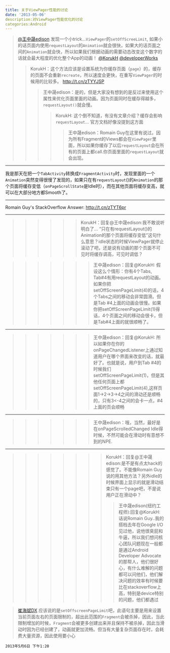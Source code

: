 ```yaml
---
title: 关于ViewPager性能的讨论
date: '2013-05-06'
description:对ViewPager性能优化的讨论
categories:Android
---
```


> [@王中晟edison][] 
> 发现一个小trick...`ViewPager`的`setOffScreeLimit`, 如果小的话页面内使用`requestLayout`的`Animation`就会很快，如果大的话页面之间的`Animation`就会快，所以如果我们根据动画的需要动态改变这个数字的话就会最大程度的优化整个App的动画！ [@KorukH][] [@developerWorks][]
>> KorukH：这个方法应该是设置系统为你缓存页面（`page`）的，缓存的页面不会重新`recreate`，所以速度会更快，在重写`ViewPager`的时候用的比较多。 <http://t.cn/zTYYJSP>
> > >王中晟edison：是的，但是大家没有想到的是反过来使用这个属性来优化页面里面的动画。因为页面同时在缓存得越多，`requestLayout()`就会慢。
>>>>KorukH: 这个倒不知道，有没有文章介绍？缓存会影响`requestLayout`… 官方文档好像没提到这方面
>>>>>王中晟edison：Romain Guy在这里有说过。因为所有Fragment的Views都会在`ViewPager`里面，所以如果你缓存了以后`requestLayout`会在所有的页面上都call.你页面里面的`requestLayout`就会出现。 
___  
我是那天在把一个`TabActivity`转换成`FragmentActivity`时，发现里面的一个`Animation`突然变得很慢了发现的，如果只在有`requestLayout`()的`Animation`的那个页面将缓存变低（`onPageScrollState`是Idle时），而在其他页面将缓存变高，就可以在大部分地方都Smooth了。  
___ 
Romain Guy's StackOverflow Answer: <http://t.cn/zTYT6pr>
___

>>>>>> KorukH：回复@王中晟edison:我不敢说听明白了… “只在有requestLayout()的Animation的那个页面将缓存变低”这句什么意思？idle状态的时候ViewPager就停止滚动了吧，还是说有动画的那个页面不可见时将缓存调高，可见时调低？

>>>>>>> 王中晟edison：回复@KorukH: 假设这么个情形：你有4个Tabs, Tab#4有用requestLayout的动画。如果你把setOffScreenPageLimit(4)的话，4个Tabs之间的移动会非常圆滑。但是Tab #4上面的动画会很慢。如果你把setOffScreenPageLimit(1)得话，4个页面之间的移动会很卡，但是Tab#4上面的就很顺畅了。
___
>>>>>>> 王中晟edison：回复@KorukH: 所以如果你在你的onPageChangedListener上通过知道用户在哪个界面来改变的话，就最好了。也就是说，用户到Tab #4的时候我们setOffScreenPageLimit(1)，但是其他任何页面上都setOffScreenPageLimit(4),这样页面1->2->3->4之间的滑动还是顺畅的，只有3<-4之间的会卡一点，#4上面的页会顺畅
___
>>>>>>> 王中晟edison：哦，当然，最好是在onPageScrolledChanged Idle得时候，不然可能会在滑动时有意想不到的NPE.
___
>>>>>>>> KorukH：回复@王中晟edison:是不是有点太hack的感觉了。不能像Romain Guy说的用其他方法？另外idle的时候界面上显示的就是滑动结束只有一个page吧，不是说用户正在滑动中？
>>>>>>>>> 王中晟edison(纽约工程师):回复@KorukH: 话说Romain Guy..我的搭档去年在Google I/O见过他，说他很臭屁和牛逼，所以我们想问核心团队问题现在一般都是通过Android Developer Advocate的那帮人，他们很好心，有什么难解的问题都可以问他们，他们解决问题的效率有时候要比在stackoverflow上高，特别是device特别的问题，他们都遇过


> [崔海斌DX][]
应该说的是`setOffscreenPageLimit`吧，此语句主要是用来设置当前页面左右的页面限制的，超出此范围的`Fragment`会被杀掉，因此，当此限制增加的时候，`Fragment`会被更多创建出来并且保持不被杀掉，因此当滑动时因为已经创建了，动画就更加流畅。但当有大量复杂页面存在时，会耗费大量资源，因此使用要小心


	2013年5月6日 下午1:20



[@王中晟edison]:http://weibo.com/wzsddtc "@王中晟edison"
[@KorukH]:http://weibo.com/n/KorukH "@KorukH"
[@developerWorks]:http://weibo.com/n/developerWorks "@developerWorks"
[崔海斌DX]:http://weibo.com/billytsuiƒƒ